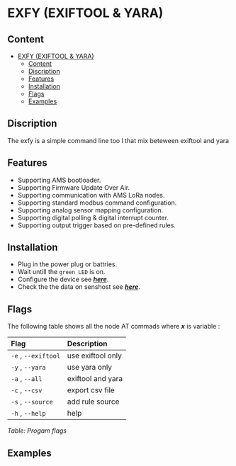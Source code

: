 # EXFY (EXIFTOOL & YARA)

## Content

- [EXFY (EXIFTOOL \& YARA)](#exfy-exiftool--yara)
  - [Content](#content)
  - [Discription](#discription)
  - [Features](#features)
  - [Installation](#installation)
  - [Flags](#flags)
  - [Examples](#examples)
  
## Discription

The exfy is a simple command line too l that mix beteween exiftool and yara

## Features

- Supporting AMS bootloader.
- Supporting Firmware Update Over Air.
- Supporting communication with AMS LoRa nodes.
- Supporting standard modbus command configuration.
- Supporting analog sensor mapping configuration.
- Supporting digital polling & digital interrupt counter.
- Supporting output trigger based on pre-defined rules.

## Installation

- Plug in the power plug or battries.
- Wait untill the `green LED` is on.
- Configure the device see ***[here](#configurations)***.
- Check the the data on senshost see ***[here](#references)***.

## Flags

The following table shows all the node AT commads where ***x*** is variable :

| **Flag**               | **Description**                                   |
| :----------------------| :-------------------------------------------------|
|  `-e` , `--exiftool`   |  use exiftool only                                |
|  `-y` , `--yara`       |  use yara only                                    |
|  `-a` , `--all`        |  exiftool and yara                                |
|  `-c` , `--csv`        |  export csv file                                  |
|  `-s` , `--source`     |  add rule source                                  |
|  `-h` , `--help`       |  help                                             |
*Table: Progam flags*

## Examples
